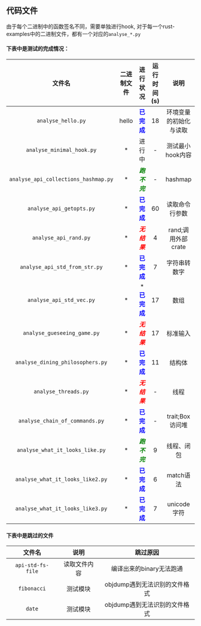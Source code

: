 ## **代码文件**
由于每个二进制中的函数签名不同，需要单独进行hook, 对于每一个rust-examples中的二进制文件，都有一个对应的`analyse_*.py`  
#### 下表中是测试的完成情况：  
|文件名|二进制文件|进行状况|运行时间(s)|说明|
|:-:|:-:|:-:|:-:|:-:|
|`analyse_hello.py`|hello|**<font color=Blue>已完成</font>**|18|环境变量的初始化与读取|
|`analyse_minimal_hook.py`|*|进行中|-|测试最小hook内容|
|`analyse_api_collections_hashmap.py`|*|***<font color=Green>跑不完</font>***|-|hashmap|
|`analyse_api_getopts.py`|*|**<font color=Blue>已完成</font>**|60|读取命令行参数|
|`analyse_api_rand.py`|*|***<font color=Red>无结果</font>***|4|rand;调用外部crate|
|`analyse_api_std_from_str.py`|*|**<font color=Blue>已完成</font>**|7|字符串转数字|
|`analyse_api_std_vec.py`|*|***<font color=Blue>已完成</font>**|17|数组|
|`analyse_gueseeing_game.py`|*|***<font color=Red>无结果</font>***|17|标准输入|
|`analyse_dining_philosophers.py`|*|**<font color=Blue>已完成</font>**|11|结构体|
|`analyse_threads.py`|*|***<font color=Red>无结果</font>***|-|线程|
|`analyse_chain_of_commands.py`|*|**<font color=Blue>已完成</font>**|-|trait;Box访问堆|
|`analyse_what_it_looks_like.py`|*|***<font color=Green>跑不完</font>***|9|线程、闭包|
|`analyse_what_it_looks_like2.py`|*|**<font color=Blue>已完成</font>**|6|match语法|
|`analyse_what_it_looks_like3.py`|*|**<font color=Blue>已完成</font>**|7|unicode字符|
#### 下表中是跳过的文件  
|文件名|说明|跳过原因|
|:-:|:-:|:-:|
|`api-std-fs-file`|读取文件内容|编译出来的binary无法跑通|
|`fibonacci`|测试模块|objdump遇到无法识别的文件格式|
|`date`|测试模块|objdump遇到无法识别的文件格式|




